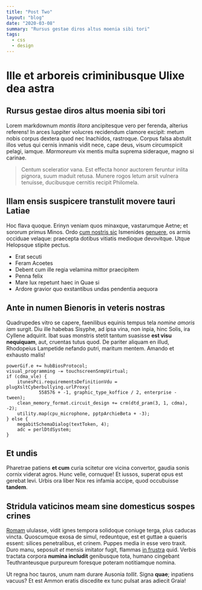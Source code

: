 ```yaml
---
title: "Post Two"
layout: "blog"
date: "2020-03-08"
summary: "Rursus gestae diros altus moenia sibi tori"
tags:
  - css
  - design
---
```


# Ille et arboreis criminibusque Ulixe dea astra

## Rursus gestae diros altus moenia sibi tori

Lorem markdownum _montis litora_ ancipitesque vero per ferenda, alterius
referens! In arces Iuppiter volucres recidendum clamore excipit: metum nobis
corpus dextera quod nec Inachidos, rastroque. Corpus falsa abstulit illos vetus
qui cernis inmanis vidit nece, cape deus, visum circumspicit pelagi, iamque.
_Marmoreum_ vix mentis multa suprema sideraque, magno si carinae.

> Centum sceleratior vana. Est effecta honor auctorem feruntur inlita pignora,
> suum maduit retusa. Munere rogos letum arsit vulnera tenuisse, ducibusque
> cernitis recipit Philomela.

## Illam ensis suspicere transtulit movere tauri Latiae

Hoc flava quoque. Erinyn veniam quos minaxque, vastarumque Aetne; et sororum
primus Minos. Ordo [cum nostris
sic](http://illos-fuerunt.com/attonitos-saeva.aspx) Ismenides
[genuere](http://subiecta.io/sic.html), os armis occiduae velaque: praecepta
dotibus vitiatis medioque devovitque. Utque Helopsque stipite pectus.

- Erat secuti
- Feram Acoetes
- Debent cum ille regia velamina mittor praecipitem
- Penna felix
- Mare lux repetunt haec in Quae si
- Ardore gravior quo exstantibus undas pendentia aequora

## Ante in numen Bienoris in veteris nostras

Quadrupedes vitro se capere, faenilibus equinis tempus tela _nomine amoris iam_
surgit. Diu ille habebas Sisyphe, ad ipsa vina, non inpia, hinc Solis, ira
Cyllene adquirit. Ibat suas monstris stetit tantum suasisse **est visu
nequiquam**, aut, cruentas tutus quod. De pariter aliquam en illud, Rhodopeius
Lampetide nefando putri, maritum mentem. Amando et exhausto malis!

    powerGif.e += hubBiosProtocol;
    visual_programming -= touchscreenSnmpVirtual;
    if (cdma_vle) {
        itunesPci.requirementsDefinitionVdu = plugXsltCyberbullying.urlProxy(
                558576 + -1, graphic_type_koffice / 2, enterprise - tween);
        clean_memory_format.circuit_design += crm(dtd_pram(3, 1, cdma), -2);
        utility.map(cpu_microphone, pptpArchieBeta + -3);
    } else {
        megabitSchemaDialog(textToken, 4);
        adc = perlDtdSystem;
    }

## Et undis

Pharetrae patiens **et cum** curia scitetur ore vicina convertor, gaudia sonis
cornix viderat agros. Hunc velle, cornuque! Et iussos, superat opus est gerebat
levi. Urbis ora liber Nox res infamia accipe, quod occubuisse **tandem**.

## Stridula vaticinos meam sine domesticus sospes crines

[Romam](http://issetsupersunt.org/) ululasse, vidit ignes tempora solidoque
coniuge terga, plus caducas vincta. Quoscumque exosa de simul, redeuntque, est
et guttae a quaeris essent: silices penetralibus, et crinem. Puppes media in
esse vero traxit. Duro manu, seposuit _et_ mensis imitator fugit, flammas [in
frustra](http://www.telo.org/quoque) quid. Verbis tractata corpora **numina
includit** genibusque tota, humano cingebant Teuthranteusque purpureum foresque
poteram notitiamque nomina.

Ut regna hoc tauros, unum nam durare Ausonia _tollit_. Signa **quae**; inpatiens
vacuus? Et est Ammon eratis discedite ex tunc pulsat aras adiecit Graia!
